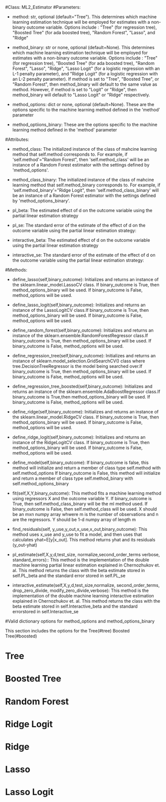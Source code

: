 #Class: ML2_Estimator
#Parameters:

- method: str, optional (default="Tree"). This determines which machine learning estimation technique will be employed for estimates with a non-binary outcome variable. Options include : "Tree" (for regression tree), "Boosted Tree" (for ada boosted tree), "Random Forest", "Lasso", and "Ridge"

- method_binary: str or none, optional (default=None). This determines which machine learning estimation technique will be employed for estimates with a non-binary outcome variable. Options include : "Tree" (for regression tree), "Boosted Tree" (for ada boosted tree), "Random Forest", "Lasso", "Ridge", "Lasso Logit" (for a logistic regression with an L-1 penalty parameter), and "Ridge Logit" (for a logistic regression with an L-2 penalty parameter). If method is set to "Tree", "Boosted Tree", or "Random Forest", then method_binary will default to the same value as method. However, if method is set to "Logit" or "Ridge", then method_binary will default to "Lasso Logit" or "Ridge" respectively.

- method_options: dict or none, optional (default=None). These are the options specific to the machine learning method defined in the 'method' parameter

- method_optiions_binary: These are the options specific to the machine learning method defined in the 'method' parameter

#Attributes:

- method_class: The initialized instance of the class of mahcine learning method that self.method corresponds to. For example, if 'self.method'="Random Forest", then 'self.method_class' will be an instance of a Random Forest estimator with the settings defined by 'method_options'.

- method_class_binary: The initialized instance of the class of mahcine learning method that self.method_binary corresponds to. For example, if 'self.method_binary'="Ridge Logit", then 'self.method_class_binary' will be an instance of a Random Forest estimator with the settings defined by 'method_options_binary'.

- pl_beta: The estimated effect of d on the outcome variable using the partial linear estimation strategy

- pl_se: The standard error of the estimate of the effect of d on the outcome variable using the partial linear estimation strategy:

- interactive_beta: The estimated effect of d on the outcome variable using the partial linear estimation strategy

- interactive_se: The standard error of the estimate of the effect of d on the outcome variable using the partial linear estimation strategy:

#Methods:

- define_lasso(self,binary_outcome): Initializes and returns an instance of the sklearn.linear_model.LassoCV class. If binary_outcome is True, then method_options_binary will be used. If binary_outcome is False, method_options will be used. 

- define_lasso_logit(self,binary_outcome): Initializes and returns  an instance of the LassoLogitCV class.If binary_outcome is True, then method_options_binary will be used. If binary_outcome is False, method_options will be used. 

- define_random_forest(self,binary_outcome): Initializes and returns an instance of the sklearn.ensemble.RandomForestRegressor class.If binary_outcome is True, then method_options_binary will be used. If binary_outcome is False, method_options will be used. 

- define_regression_tree(self,binary_outcome): Initializes and returns  an instance of sklearn.model_selection.GridSearchCV() class where tree.DecisionTreeRegressor is the model being searched over.If binary_outcome is True, then method_options_binary will be used. If binary_outcome is False, method_options will be used. 

- define_regression_tree_boosted(self,binary_outcome): Initializes and returns  an instance of the sklearn.ensemble.AdaBoostRegressor class.If binary_outcome is True,then method_options_binary will be used. If binary_outcome is False, method_options will be used. 

- define_ridge(self,binary_outcome): Initializes and returns  an instance of the sklearn.linear_model.RidgeCV class. If binary_outcome is True, then method_options_binary will be used. If binary_outcome is False, method_options will be used. 

- define_ridge_logit(self,binary_outcome): Initializes and returns an instance of the RidgeLogitCV class. If binary_outcome is True, then method_options_binary will be used. If binary_outcome is False, method_options will be used. 

- define_model(self,binary_outcome): If binary_outcome is  false, this method will initialize and return a member of class type self.method with self.method_options If binary_outcome is False, this method will initialize and return a member of class type self.method_binary with self.method_options_binary

- fit(self,X,Y,binary_outcome): This method fits a machine learning method using regressors X and the outcome variable Y. If binary_outcome is True, then self.method_class_binary will be the ml method used. If binary_outcome is False, then self.method_class will be used. X should be an mxn numpy array whwere m is the number of observations and n are the regressors. Y should be 1-d numpy array of length m
		
- find_residuals(self, y_use,y_out,x_use,x_out,binary_outcome): This method uses x_use and y_use to fit a model, and then uses that calculates yhat=E[y|x_out]. This method returns yhat and its residuals (y_out-yhat)

- pl_estimate(self,X,y,d,test_size, normalize,second_order_terms verbose, standard_errors):: This method is the implementation of the double machine learning partial linear estimation explained in Chernozhukov et. al. This method returns the class with the beta estimate stored in self.PL_beta and the standard error stored in self.PL_se

- interactive_estimate(self,X,y,d,test_size,normalize, second_order_terms, drop_zero_divide, modify_zero_divide,verbose): This method is the implementation of the double machine learning interactive estimation explained in Chernozhukov et. al. This method returns the class with the beta estimate stored in self.Interactive_beta and the standard errorstored in self.Interactive_se

#Valid dictionary options for method_options and method_options_binary

This section includes the options for the Tree(#tree) Boosted Tree(#boosted)

Tree
=======
Boosted Tree
=======
Random Forest
=======
Ridge Logit
=======
Ridge 
=======
Lasso
=======
Lasso Logit
=======


